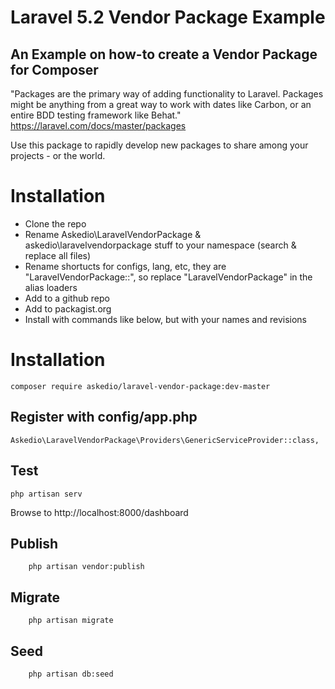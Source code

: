# Laravel 5.2 Vendor Package Example
## An Example on how-to create a Vendor Package for Composer

"Packages are the primary way of adding functionality to Laravel. Packages might be anything from a great way to work with dates like Carbon, or an entire BDD testing framework like Behat."
https://laravel.com/docs/master/packages

Use this package to rapidly develop new packages to share among your projects - or the world.

# Installation
* Clone the repo
* Rename Askedio\LaravelVendorPackage & askedio\laravelvendorpackage stuff to your namespace (search & replace all files)
* Rename shortucts for configs, lang, etc, they are "LaravelVendorPackage::", so replace "LaravelVendorPackage" in the alias loaders
* Add to a github repo
* Add to packagist.org
* Install with commands like below, but with your names and revisions

# Installation

 
    composer require askedio/laravel-vendor-package:dev-master


## Register with config/app.php

    Askedio\LaravelVendorPackage\Providers\GenericServiceProvider::class,

## Test

    php artisan serv

Browse to http://localhost:8000/dashboard

## Publish
        php artisan vendor:publish 
## Migrate
        php artisan migrate
## Seed
        php artisan db:seed 

